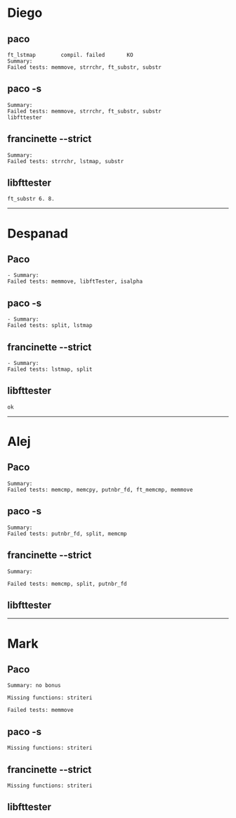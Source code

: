 # Diego

## paco
	ft_lstmap        compil. failed       KO
	Summary: 
	Failed tests: memmove, strrchr, ft_substr, substr
## paco -s 
	Summary: 
	Failed tests: memmove, strrchr, ft_substr, substr
	libfttester
## francinette --strict
	Summary: 
	Failed tests: strrchr, lstmap, substr
## libfttester
	ft_substr 6. 8.

---


# Despanad

## Paco
	- Summary: 
	Failed tests: memmove, libftTester, isalpha

## paco -s
	- Summary: 
	Failed tests: split, lstmap
## francinette --strict
	- Summary: 
	Failed tests: lstmap, split
## libfttester
	ok

---

# Alej

## Paco
	Summary: 
	Failed tests: memcmp, memcpy, putnbr_fd, ft_memcmp, memmove

## paco -s
	Summary: 
	Failed tests: putnbr_fd, split, memcmp
	
	
## francinette --strict
	
	Summary: 

	Failed tests: memcmp, split, putnbr_fd

## libfttester

----


# Mark

## Paco
	Summary: no bonus

	Missing functions: striteri

	Failed tests: memmove

## paco -s
	Missing functions: striteri
	
## francinette --strict
	Missing functions: striteri

## libfttester
